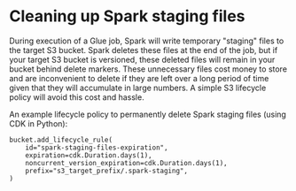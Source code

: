 
# Cleaning up Spark staging files

During execution of a Glue job, Spark will write temporary "staging" files to the target S3 bucket. Spark deletes these files at the end of the job, but if your target S3 bucket is versioned, these deleted files will remain in your bucket behind delete markers. These unnecessary files cost money to store and are inconvenient to delete if they are left over a long period of time given that they will accumulate in large numbers. A simple S3 lifecycle policy will avoid this cost and hassle.

An example lifecycle policy to permanently delete Spark staging files (using CDK in Python):
```
bucket.add_lifecycle_rule(
    id="spark-staging-files-expiration",
    expiration=cdk.Duration.days(1),
    noncurrent_version_expiration=cdk.Duration.days(1),
    prefix="s3_target_prefix/.spark-staging",
)
```
